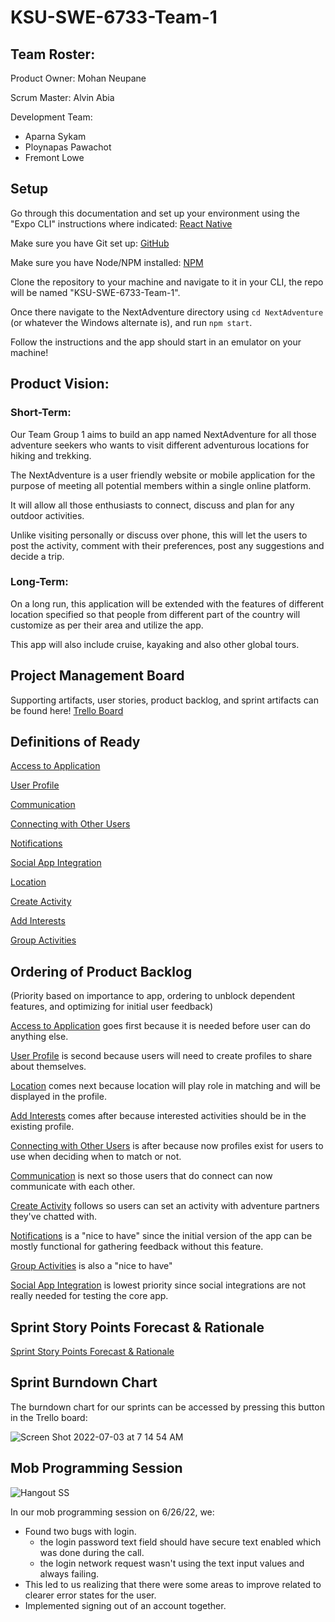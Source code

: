 # KSU-SWE-6733-Team-1

## Team Roster:
Product Owner: Mohan Neupane

Scrum Master: Alvin Abia

Development Team:
- Aparna Sykam
- Ploynapas Pawachot
- Fremont Lowe

## Setup

Go through this documentation and set up your environment using the "Expo CLI" instructions where indicated:
[React Native](https://reactnative.dev/docs/getting-started)

Make sure you have Git set up:
[GitHub](https://docs.github.com/en/get-started/quickstart)

Make sure you have Node/NPM installed:
[NPM](https://docs.npmjs.com/downloading-and-installing-node-js-and-npm)

Clone the repository to your machine and navigate to it in your CLI, the repo will be named "KSU-SWE-6733-Team-1".

Once there navigate to the NextAdventure directory using `cd NextAdventure` (or whatever the Windows alternate is), and run `npm start`.

Follow the instructions and the app should start in an emulator on your machine!

## Product Vision:

### Short-Term:
Our Team Group 1 aims to build an app named NextAdventure for all those adventure seekers who wants to visit different adventurous locations for hiking and trekking. 

The NextAdventure is a user friendly website or mobile application for the purpose of meeting all potential members within a single online platform. 

It will allow all those enthusiasts to connect, discuss and plan for any outdoor activities. 

Unlike visiting personally or discuss over phone, this will let the users to post the activity, comment with their preferences, post any suggestions and decide a trip.

### Long-Term:
On a long run, this application will be extended with the features of different location specified so that people from different part of the country will customize as per their area and utilize the app. 

This app will also include cruise, kayaking and also other global tours.

## Project Management Board

Supporting artifacts, user stories, product backlog, and sprint artifacts can be found here!
[Trello Board](https://trello.com/b/nvydT0ke/ksu-swe6733-team-1-agile-board)

## Definitions of Ready
[Access to Application](https://trello.com/c/5jwLnLhH/22-r1-access-to-application)

[User Profile](https://trello.com/c/pMQnO7xr/23-r2-profile)

[Communication](https://trello.com/c/ypMOAoLj/24-r3-communicate-with-people)

[Connecting with Other Users](https://trello.com/c/UEtgC6DK/25-r4-connect-with-similar-interest-people)

[Notifications](https://trello.com/c/qT88fwBS/26-r5-get-similar-interest-notifications)

[Social App Integration](https://trello.com/c/svcvPfaf/27-r6-connect-to-social-apps)

[Location](https://trello.com/c/7Dy6Hf2B/28-r7-add-location)

[Create Activity](https://trello.com/c/EKJBTv5x/29-r8-create-adventure-activities)

[Add Interests](https://trello.com/c/PsFUApHr/30-r9-add-interested-activities)

[Group Activities](https://trello.com/c/8Rc0gPTh/31-r10-group-activity)

## Ordering of Product Backlog

(Priority based on importance to app, ordering to unblock dependent features, and optimizing for initial user feedback)

[Access to Application](https://trello.com/c/5jwLnLhH/22-r1-access-to-application) goes first because it is needed before user can do anything else.

[User Profile](https://trello.com/c/pMQnO7xr/23-r2-profile) is second because users will need to create profiles to share about themselves.

[Location](https://trello.com/c/7Dy6Hf2B/28-r7-add-location) comes next because location will play role in matching and will be displayed in the profile.

[Add Interests](https://trello.com/c/PsFUApHr/30-r9-add-interested-activities) comes after because interested activities should be in the existing profile.

[Connecting with Other Users](https://trello.com/c/UEtgC6DK/25-r4-connect-with-similar-interest-people) is after because now profiles exist for users to use when deciding when to match or not.

[Communication](https://trello.com/c/ypMOAoLj/24-r3-communicate-with-people) is next so those users that do connect can now communicate with each other.

[Create Activity](https://trello.com/c/EKJBTv5x/29-r8-create-adventure-activities) follows so users can set an activity with adventure partners they've chatted with.

[Notifications](https://trello.com/c/qT88fwBS/26-r5-get-similar-interest-notifications) is a "nice to have" since the initial version of the app can be mostly functional for gathering feedback without this feature.

[Group Activities](https://trello.com/c/8Rc0gPTh/31-r10-group-activity) is also a "nice to have"

[Social App Integration](https://trello.com/c/svcvPfaf/27-r6-connect-to-social-apps) is lowest priority since social integrations are not really needed for testing the core app.

## Sprint Story Points Forecast & Rationale

[Sprint Story Points Forecast & Rationale](https://trello.com/c/jRPklVqg/48-story-point-forecast-rationale)

## Sprint Burndown Chart

The burndown chart for our sprints can be accessed by pressing this button in the Trello board:

![Screen Shot 2022-07-03 at 7 14 54 AM](https://user-images.githubusercontent.com/10526932/177043789-eda31942-b99b-4f7a-a907-1eedc9876632.png)

## Mob Programming Session
![Hangout SS](https://user-images.githubusercontent.com/10526932/175825107-125c50d7-4074-4e29-be11-48846f0ee78b.png)

In our mob programming session on 6/26/22, we:
- Found two bugs with login.
    - the login password text field should have secure text enabled which was done during the call.
    - the login network request wasn't using the text input values and always failing.
- This led to us realizing that there were some areas to improve related to clearer error states for the user.
- Implemented signing out of an account together.
